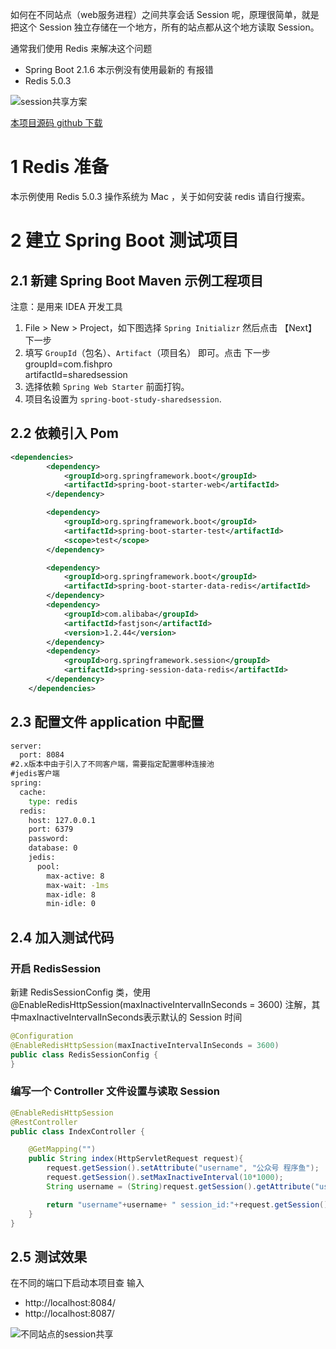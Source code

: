 如何在不同站点（web服务进程）之间共享会话 Session 呢，原理很简单，就是把这个 Session 独立存储在一个地方，所有的站点都从这个地方读取 Session。

通常我们使用 Redis 来解决这个问题
- Spring Boot 2.1.6 本示例没有使用最新的 有报错
- Redis 5.0.3

![session共享方案](https://images.cnblogs.com/cnblogs_com/fishpro/1453719/o_session2.jpg)


[本项目源码 github 下载 ](https://github.com/fishpro/spring-boot-study/tree/master/spring-boot-study-sharedsession)

# 1 Redis 准备
本示例使用 Redis 5.0.3 操作系统为 Mac ，关于如何安装 redis 请自行搜索。

# 2 建立 Spring Boot 测试项目
## 2.1 新建 Spring Boot Maven 示例工程项目
注意：是用来 IDEA 开发工具
1. File > New > Project，如下图选择 `Spring Initializr` 然后点击 【Next】下一步
2. 填写 `GroupId`（包名）、`Artifact`（项目名） 即可。点击 下一步
    groupId=com.fishpro   
    artifactId=sharedsession
3. 选择依赖 `Spring Web Starter` 前面打钩。
4. 项目名设置为 `spring-boot-study-sharedsession`.

## 2.2 依赖引入 Pom
```xml
<dependencies>
        <dependency>
            <groupId>org.springframework.boot</groupId>
            <artifactId>spring-boot-starter-web</artifactId>
        </dependency>

        <dependency>
            <groupId>org.springframework.boot</groupId>
            <artifactId>spring-boot-starter-test</artifactId>
            <scope>test</scope>
        </dependency>

        <dependency>
            <groupId>org.springframework.boot</groupId>
            <artifactId>spring-boot-starter-data-redis</artifactId>
        </dependency>
        <dependency>
            <groupId>com.alibaba</groupId>
            <artifactId>fastjson</artifactId>
            <version>1.2.44</version>
        </dependency>
        <dependency>
            <groupId>org.springframework.session</groupId>
            <artifactId>spring-session-data-redis</artifactId>
        </dependency>
    </dependencies>
```

## 2.3 配置文件 application 中配置  
```cmd
server:
  port: 8084
#2.x版本中由于引入了不同客户端，需要指定配置哪种连接池
#jedis客户端
spring:
  cache:
    type: redis
  redis:
    host: 127.0.0.1
    port: 6379
    password:
    database: 0
    jedis:
      pool:
        max-active: 8
        max-wait: -1ms
        max-idle: 8
        min-idle: 0

```

## 2.4 加入测试代码

### 开启 RedisSession
新建 RedisSessionConfig 类，使用 @EnableRedisHttpSession(maxInactiveIntervalInSeconds = 3600) 注解，其中maxInactiveIntervalInSeconds表示默认的 Session 时间
```java
@Configuration
@EnableRedisHttpSession(maxInactiveIntervalInSeconds = 3600)
public class RedisSessionConfig {
}
```

### 编写一个 Controller 文件设置与读取 Session
```java
@EnableRedisHttpSession
@RestController
public class IndexController {

    @GetMapping("")
    public String index(HttpServletRequest request){
        request.getSession().setAttribute("username", "公众号 程序鱼");
        request.getSession().setMaxInactiveInterval(10*1000);
        String username = (String)request.getSession().getAttribute("username");

        return "username"+username+ " session_id:"+request.getSession().getId();
    }
}
```

## 2.5 测试效果
在不同的端口下启动本项目查 输入
- http://localhost:8084/
- http://localhost:8087/

![不同站点的session共享](https://images.cnblogs.com/cnblogs_com/fishpro/1453719/o_sesseion1.jpg)